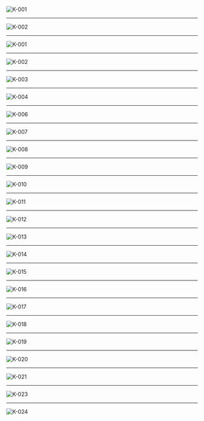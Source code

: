 
![K-001](https://user-images.githubusercontent.com/59239079/79433330-ec8cd380-8007-11ea-95e7-9da9be4b9eb7.png)
- - -
![K-002](https://user-images.githubusercontent.com/59239079/79433380-ff070d00-8007-11ea-9c33-938e2b5cd002.png)
- - -
![K-001](https://user-images.githubusercontent.com/59239079/79434574-899c3c00-8009-11ea-870d-94b606b79290.png)
- - -
![K-002](https://user-images.githubusercontent.com/59239079/79434727-bf412500-8009-11ea-9ffb-26ecf24539a2.png)
- - -
![K-003](https://user-images.githubusercontent.com/59239079/79434766-cff19b00-8009-11ea-97f3-d9614bbbf56c.png)
- - -
![K-004](https://user-images.githubusercontent.com/59239079/79434816-e0097a80-8009-11ea-9263-311dd5d044b4.png)
- - -
![K-006](https://user-images.githubusercontent.com/59239079/79434941-09c2a180-800a-11ea-9fce-b56b7f0af868.png)
- - -
![K-007](https://user-images.githubusercontent.com/59239079/79434981-1515cd00-800a-11ea-842d-ffdc11169dc1.png)
- - -
![K-008](https://user-images.githubusercontent.com/59239079/79435033-23fc7f80-800a-11ea-9df8-53cea733a1b2.png)
- - -
![K-009](https://user-images.githubusercontent.com/59239079/79435092-337bc880-800a-11ea-92a3-7d5bfaf701bf.png)
- - -
![K-010](https://user-images.githubusercontent.com/59239079/79435136-4098b780-800a-11ea-9a18-695dc53f2593.png)
- - -
![K-011](https://user-images.githubusercontent.com/59239079/79435181-4c847980-800a-11ea-8ebe-8d93241a9b26.png)
- - -
![K-012](https://user-images.githubusercontent.com/59239079/79435222-57d7a500-800a-11ea-814a-3854b57a9825.png)
- - -
![K-013](https://user-images.githubusercontent.com/59239079/79435269-632ad080-800a-11ea-88a5-03f06384f674.png)
- - -
![K-014](https://user-images.githubusercontent.com/59239079/79435312-6e7dfc00-800a-11ea-8abc-249a5febf4f2.png)
- - -
![K-015](https://user-images.githubusercontent.com/59239079/79435351-7c338180-800a-11ea-9515-1d216346580b.png)
- - -
![K-016](https://user-images.githubusercontent.com/59239079/79435445-a2592180-800a-11ea-81bb-0ae9744af93b.png)
- - -
![K-017](https://user-images.githubusercontent.com/59239079/79435487-aedd7a00-800a-11ea-909a-0eb3a56b0827.png)
- - -
![K-018](https://user-images.githubusercontent.com/59239079/79435517-bc92ff80-800a-11ea-8cde-6cb93678d003.png)
- - -
![K-019](https://user-images.githubusercontent.com/59239079/79435544-c61c6780-800a-11ea-998f-b62cfae5e1e3.png)
- - -
![K-020](https://user-images.githubusercontent.com/59239079/79435602-d92f3780-800a-11ea-9405-2f70a045f95f.png)
- - -
![K-021](https://user-images.githubusercontent.com/59239079/79435656-e5b39000-800a-11ea-971b-6775d045ffef.png)
- - -
![K-023](https://user-images.githubusercontent.com/59239079/79435747-011e9b00-800b-11ea-87a8-1af1b8c811db.png)
- - -
![K-024](https://user-images.githubusercontent.com/59239079/79435789-0d0a5d00-800b-11ea-851d-6be2a83380b2.png)


